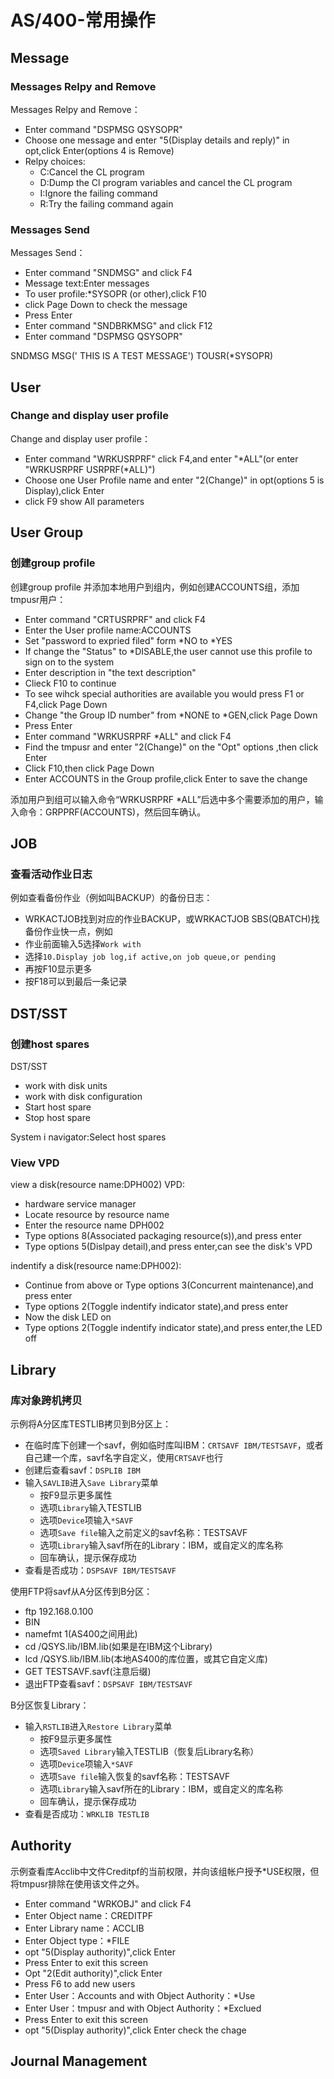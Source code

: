 # AS/400-常用操作
## Message
### Messages Relpy and Remove
Messages Relpy and Remove：
- Enter command "DSPMSG QSYSOPR"
- Choose one message and enter "5(Display details and reply)" in opt,click Enter(options 4 is Remove)
- Relpy choices:
    - C:Cancel the CL program
    - D:Dump the Cl program variables and cancel the CL program
    - I:Ignore the failing command
    - R:Try the failing command again

### Messages Send
Messages Send：
- Enter command "SNDMSG" and click F4
- Message text:Enter messages
- To user profile:\*SYSOPR (or other),click F10
- click Page Down to check the message
- Press Enter
- Enter command "SNDBRKMSG" and click F12 
- Enter command "DSPMSG QSYSOPR"

SNDMSG MSG(' THIS IS  A TEST MESSAGE') TOUSR(*SYSOPR) 

## User
### Change and display user profile 
Change and display user profile：
- Enter command "WRKUSRPRF" click F4,and enter "\*ALL"(or enter "WRKUSRPRF USRPRF(\*ALL)")
- Choose one User Profile name and enter "2(Change)" in opt(options 5 is Display),click Enter
- click F9 show All parameters

## User Group
### 创建group profile
创建group profile 并添加本地用户到组内，例如创建ACCOUNTS组，添加tmpusr用户：
- Enter command "CRTUSRPRF" and click F4
- Enter the User profile name:ACCOUNTS
- Set "password to expried filed" form \*NO to \*YES 
- If change the "Status" to \*DISABLE,the user cannot use this profile to sign on to the system
- Enter description in "the text description" 
- Clieck F10 to continue
- To see wihck special authorities are available you would press F1 or F4,click Page Down
- Change "the Group ID number" from \*NONE to \*GEN,click Page Down
- Press Enter
- Enter command "WRKUSRPRF \*ALL" and click F4
- Find the tmpusr and enter "2(Change)" on the "Opt" options ,then click Enter
- Click F10,then click Page Down
- Enter ACCOUNTS in the Group profile,click Enter to save the change

添加用户到组可以输入命令“WRKUSRPRF *ALL”后选中多个需要添加的用户，输入命令：GRPPRF(ACCOUNTS)，然后回车确认。

## JOB
### 查看活动作业日志
例如查看备份作业（例如叫BACKUP）的备份日志：
- WRKACTJOB找到对应的作业BACKUP，或WRKACTJOB SBS(QBATCH)找备份作业快一点，例如
- 作业前面输入5选择`Work with`
- 选择`10.Display job log,if active,on job queue,or pending`
- 再按F10显示更多
- 按F18可以到最后一条记录

## DST/SST
### 创建host spares
DST/SST
- work with disk units
- work with disk configuration
- Start host spare
- Stop host spare

System i navigator:Select host spares

### View VPD
view a disk(resource name:DPH002) VPD:
- hardware service manager
- Locate resource by resource name
- Enter the resource name DPH002
- Type options 8(Associated packaging resource(s)),and press enter
- Type options 5(Dislpay detail),and press enter,can see the disk's VPD

indentify a disk(resource name:DPH002):
- Continue from above or Type options 3(Concurrent maintenance),and press enter
- Type options 2(Toggle indentify indicator state),and press enter
- Now the disk LED on
- Type options 2(Toggle indentify indicator state),and press enter,the LED off

## Library
### 库对象跨机拷贝
示例将A分区库TESTLIB拷贝到B分区上：
- 在临时库下创建一个savf，例如临时库叫IBM：`CRTSAVF IBM/TESTSAVF`，或者自己建一个库，savf名字自定义，使用`CRTSAVF`也行
- 创建后查看savf：`DSPLIB IBM`
- 输入`SAVLIB`进入`Save Library`菜单
   - 按F9显示更多属性
   - 选项`Library`输入TESTLIB
   - 选项`Device`项输入`*SAVF`
   - 选项`Save file`输入之前定义的savf名称：TESTSAVF
   - 选项`Library`输入savf所在的Library：IBM，或自定义的库名称
   - 回车确认，提示保存成功
- 查看是否成功：`DSPSAVF IBM/TESTSAVF`

使用FTP将savf从A分区传到B分区：
- ftp 192.168.0.100
- BIN
- namefmt 1(AS400之间用此)
- cd /QSYS.lib/IBM.lib(如果是在IBM这个Library)
- lcd /QSYS.lib/IBM.lib(本地AS400的库位置，或其它自定义库)
- GET TESTSAVF.savf(注意后缀)
- 退出FTP查看savf：`DSPSAVF IBM/TESTSAVF`

B分区恢复Library：
- 输入`RSTLIB`进入`Restore Library`菜单
    - 按F9显示更多属性
    - 选项`Saved Library`输入TESTLIB（恢复后Library名称）
    - 选项`Device`项输入`*SAVF`
    - 选项`Save file`输入恢复的savf名称：TESTSAVF
    - 选项`Library`输入savf所在的Library：IBM，或自定义的库名称
    - 回车确认，提示保存成功
- 查看是否成功：`WRKLIB TESTLIB`

## Authority
示例查看库Acclib中文件Creditpf的当前权限，并向该组帐户授予*USE权限，但将tmpusr排除在使用该文件之外。
- Enter command "WRKOBJ" and click F4
- Enter Object name：CREDITPF
- Enter Library name：ACCLIB
- Enter Object type：*FILE
- opt "5(Display authority)",click Enter
- Press Enter to exit this screen
- Opt "2(Edit authority)",click Enter
- Press F6 to add new users
- Enter User：Accounts and with Object Authority：*Use
- Enter User：tmpusr and with Object Authority：*Exclued
- Press Enter to exit this screen
- opt "5(Display authority)",click Enter check the chage

## Journal Management 
